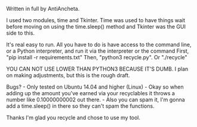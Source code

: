 Written in full by AntiAncheta.

I used two modules, time and Tkinter. Time was used to have things wait before moving on using the time.sleep() method and
Tkinter was the GUI side to this.

It's real easy to run. All you have to do is have access to the command line, or a Python interpreter, and run it via the
interpreter or the command 
First,
	"pip install -r requirements.txt"
Then,
	"python3 recycle.py".
Or
	"./recycle"

YOU CAN NOT USE LOWER THAN PYTHON3 BECAUSE IT'S DUMB.
I plan on making adjustments, but this is the rough draft.

Bugs?
	- Only tested on Ubuntu 14.04 and higher (Linux)
	- Okay so when adding up the amount you've earned via your recyclables it throws a number like 0.10000000002 out there.
	- Also you can spam it, I'm gonna add a time.sleep() in there so they can't spam the functions.

Thanks I'm glad you recycle and chose to use my tool.
